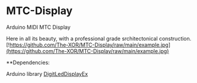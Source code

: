 # MTC-Display
Arduino MIDI MTC Display

Here in all its beauty, with a professional grade srchitectonical construction.
[!https://github.com/The-XOR/MTC-Display/raw/main/example.jpg](https://github.com/The-XOR/MTC-Display/raw/main/example.jpg)


**Dependencies:

Arduino library [DigitLedDisplayEx](https://github.com/The-XOR/DigitLedDisplay)
